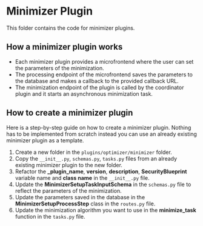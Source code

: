 # Minimizer Plugin

This folder contains the code for minimizer plugins.

## How a minimizer plugin works

* Each minimizer plugin provides a microfrontend where the user can set the parameters of the minimization.
* The processing endpoint of the microfrontend saves the parameters to the database and makes a callback to the provided callback URL.
* The minimization endpoint of the plugin is called by the coordinator plugin and it starts an asynchronous minimization task.

## How to create a minimizer plugin

Here is a step-by-step guide on how to create a minimizer plugin.
Nothing has to be implemented from scratch instead you can use an already existing minimizer plugin as a template.

1. Create a new folder in the `plugins/optimizer/minimizer` folder.
2. Copy the `__init__.py`, `schemas.py`, `tasks.py` files from an already existing minimizer plugin to the new folder.
3. Refactor the **_plugin_name**, **version**, **description**, **SecurityBlueprint** variable name and **class name** in the `__init__.py` file.
4. Update the **MinimizerSetupTaskInputSchema** in the `schemas.py` file to reflect the parameters of the minimization.
5. Update the parameters saved in the database in the **MinimizerSetupProcessStep** class in the `routes.py` file.
6. Update the minimization algorithm you want to use in the **minimize_task** function in the `tasks.py` file.
